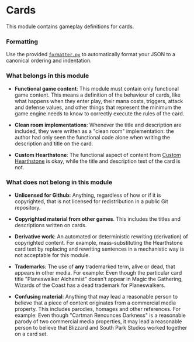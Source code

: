 # Cards

This module contains gameplay definitions for cards.

### Formatting

Use the provided <code>[formatter.py](formatter.py)</code> to automatically format your JSON to a canonical ordering and indentation.

### What belongs in this module

 - **Functional game content**: This module must contain only functional game content. This means a definition of the behaviour of cards, like what happens when they enter play, their mana costs, triggers, attack and defense values, and other things that represent the minimum the game engine needs to know to correctly execute the rules of the card.

 - **Clean room implementations**: Whenever the title and description are included, they were written as a "clean room" implementation: the author had only seen the functional code alone when writing the description and title on the card.

 - **Custom Hearthstone**: The functional aspect of content from [Custom Hearthstone](https://www.reddit.com/r/customhearthstone/) is okay, while the title and description text of the card is not.

### What does not belong in this module

 - **Unlicensed for Github:** Anything, regardless of how or if it is copyrighted, that is not licensed for redistribution in a public Git repository.

 - **Copyrighted material from other games**. This includes the titles and descriptions written on cards.
 
 - **Derivative work**: An automated or deterministic rewriting (derivation) of copyrighted content. For example, mass-substituting the Hearthstone card text by replacing and rewriting sentences in a mechanistic way is not acceptable for this module.
 
 - **Trademarks**: The use of **any** trademarked term, alive or dead, that appears in other media. For example: Even though the particular card title "Planeswalker Alchemist" doesn't appear in Magic the Gathering, Wizards of the Coast has a dead trademark for Planeswalkers.

 - **Confusing material**: Anything that may lead a reasonable person to believe that a piece of content originates from a commercial media property. This includes parodies, homages and other references. For example: Even though "Cartman Renounces Darkness" is a reasonable parody of two commercial media properties, it may lead a reasonable person to believe that Blizzard and South Park Studios worked together on a card set.